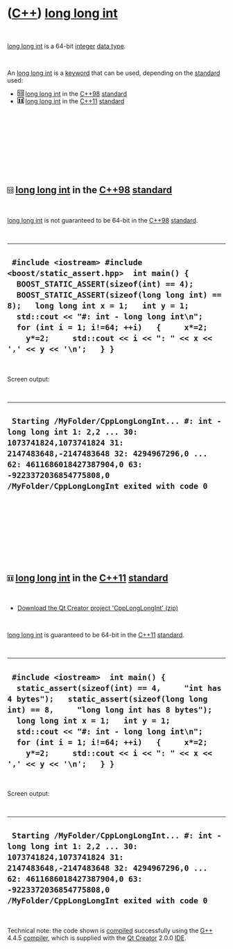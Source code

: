 
 

 

 

 

 

([C++](Cpp.md)) [long long int](CppLongLongInt.md)
====================================================

 

[long long int](CppLongLongInt.md) is a 64-bit [integer](CppInt.md)
[data type](CppDataType.md).

 

An [long long int](CppLongLongInt.md) is a [keyword](CppKeyword.md)
that can be used, depending on the [standard](CppStandard.md) used:

-   ![C++98](PicCpp98.png) [long long int](CppLongLongInt.md) in the
    [C++98](Cpp98.md) [standard](CppStandard.md)
-   ![C++11](PicCpp11.png) [long long int](CppLongLongInt.md) in the
    [C++11](Cpp11.md) [standard](CppStandard.md)

 

 

 

 

 

![C++98](PicCpp98.png) [long long int](CppLongLongInt.md) in the [C++98](Cpp98.md) [standard](CppStandard.md)
----------------------------------------------------------------------------------------------------------------

 

[long long int](CppLongLongInt.md) is not guaranteed to be 64-bit in
the [C++98](Cpp98.md) [standard](CppStandard.md).

 

  ---------------------------------------------------------------------------------------------------------------------------------------------------------------------------------------------------------------------------------------------------------------------------------------------------------------------------------------------------------------------
  ` #include <iostream> #include <boost/static_assert.hpp>  int main() {   BOOST_STATIC_ASSERT(sizeof(int) == 4);   BOOST_STATIC_ASSERT(sizeof(long long int) == 8);   long long int x = 1;   int y = 1;   std::cout << "#: int - long long int\n";   for (int i = 1; i!=64; ++i)   {     x*=2;     y*=2;     std::cout << i << ": " << x << ',' << y << '\n';   } }`
  ---------------------------------------------------------------------------------------------------------------------------------------------------------------------------------------------------------------------------------------------------------------------------------------------------------------------------------------------------------------------

 

Screen output:

 

  ------------------------------------------------------------------------------------------------------------------------------------------------------------------------------------------------------------------------------------------------------
  ` Starting /MyFolder/CppLongLongInt... #: int - long long int 1: 2,2 ... 30: 1073741824,1073741824 31: 2147483648,-2147483648 32: 4294967296,0 ... 62: 4611686018427387904,0 63: -9223372036854775808,0 /MyFolder/CppLongLongInt exited with code 0`
  ------------------------------------------------------------------------------------------------------------------------------------------------------------------------------------------------------------------------------------------------------

 

 

 

 

 

![C++11](PicCpp11.png) [long long int](CppLongLongInt.md) in the [C++11](Cpp11.md) [standard](CppStandard.md)
----------------------------------------------------------------------------------------------------------------

 

-   [Download the Qt Creator project
    'CppLongLongInt' (zip)](CppLongLongInt.zip)

 

[long long int](CppLongLongInt.md) is guaranteed to be 64-bit in the
[C++11](Cpp11.md) [standard](CppStandard.md).

 

  ------------------------------------------------------------------------------------------------------------------------------------------------------------------------------------------------------------------------------------------------------------------------------------------------------------------------------------------------------------------------------
  ` #include <iostream>  int main() {   static_assert(sizeof(int) == 4,     "int has 4 bytes");   static_assert(sizeof(long long int) == 8,     "long long int has 8 bytes");   long long int x = 1;   int y = 1;   std::cout << "#: int - long long int\n";   for (int i = 1; i!=64; ++i)   {     x*=2;     y*=2;     std::cout << i << ": " << x << ',' << y << '\n';   } }`
  ------------------------------------------------------------------------------------------------------------------------------------------------------------------------------------------------------------------------------------------------------------------------------------------------------------------------------------------------------------------------------

 

Screen output:

 

  ------------------------------------------------------------------------------------------------------------------------------------------------------------------------------------------------------------------------------------------------------
  ` Starting /MyFolder/CppLongLongInt... #: int - long long int 1: 2,2 ... 30: 1073741824,1073741824 31: 2147483648,-2147483648 32: 4294967296,0 ... 62: 4611686018427387904,0 63: -9223372036854775808,0 /MyFolder/CppLongLongInt exited with code 0`
  ------------------------------------------------------------------------------------------------------------------------------------------------------------------------------------------------------------------------------------------------------

 

Technical note: the code shown is [compiled](CppCompile.md)
successfully using the [G++](CppGpp.md) 4.4.5
[compiler](CppCompiler.md), which is supplied with the [Qt
Creator](CppQtCreator.md) 2.0.0 [IDE](CppIde.md).

 

 

 

 

 

 

